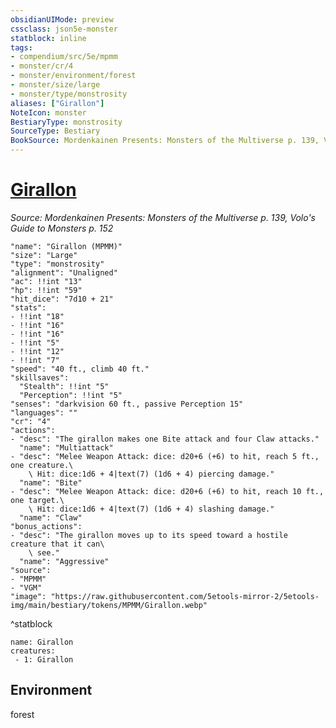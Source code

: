 ```yaml
---
obsidianUIMode: preview
cssclass: json5e-monster
statblock: inline
tags:
- compendium/src/5e/mpmm
- monster/cr/4
- monster/environment/forest
- monster/size/large
- monster/type/monstrosity
aliases: ["Girallon"]
NoteIcon: monster
BestiaryType: monstrosity
SourceType: Bestiary
BookSource: Mordenkainen Presents: Monsters of the Multiverse p. 139, Volo's Guide to Monsters p. 152
---
```

# [Girallon](3-Mechanics\CLI\bestiary\monstrosity/girallon-mpmm.md)
*Source: Mordenkainen Presents: Monsters of the Multiverse p. 139, Volo's Guide to Monsters p. 152*  

```statblock
"name": "Girallon (MPMM)"
"size": "Large"
"type": "monstrosity"
"alignment": "Unaligned"
"ac": !!int "13"
"hp": !!int "59"
"hit_dice": "7d10 + 21"
"stats":
- !!int "18"
- !!int "16"
- !!int "16"
- !!int "5"
- !!int "12"
- !!int "7"
"speed": "40 ft., climb 40 ft."
"skillsaves":
  "Stealth": !!int "5"
  "Perception": !!int "5"
"senses": "darkvision 60 ft., passive Perception 15"
"languages": ""
"cr": "4"
"actions":
- "desc": "The girallon makes one Bite attack and four Claw attacks."
  "name": "Multiattack"
- "desc": "Melee Weapon Attack: dice: d20+6 (+6) to hit, reach 5 ft., one creature.\
    \ Hit: dice:1d6 + 4|text(7) (1d6 + 4) piercing damage."
  "name": "Bite"
- "desc": "Melee Weapon Attack: dice: d20+6 (+6) to hit, reach 10 ft., one target.\
    \ Hit: dice:1d6 + 4|text(7) (1d6 + 4) slashing damage."
  "name": "Claw"
"bonus_actions":
- "desc": "The girallon moves up to its speed toward a hostile creature that it can\
    \ see."
  "name": "Aggressive"
"source":
- "MPMM"
- "VGM"
"image": "https://raw.githubusercontent.com/5etools-mirror-2/5etools-img/main/bestiary/tokens/MPMM/Girallon.webp"
```
^statblock

```encounter-table
name: Girallon
creatures:
 - 1: Girallon
```

## Environment

forest